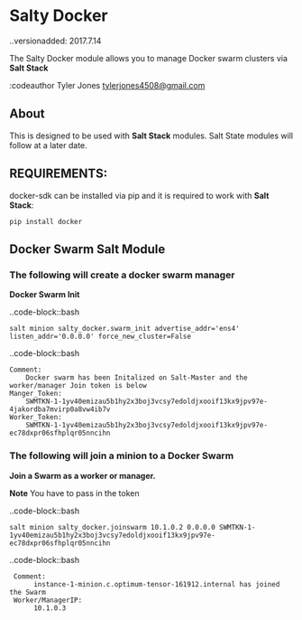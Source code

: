 # Salty Docker

..versionadded: 2017.7.14

The Salty Docker module allows you to manage Docker swarm clusters via **Salt Stack**

:codeauthor Tyler Jones <tylerjones4508@gmail.com>


## About


This is designed to be used with **Salt Stack** modules. Salt State modules will follow at a later date.

## REQUIREMENTS:


docker-sdk can be installed via pip and it is required to work with **Salt Stack**:


``pip install docker``


## Docker Swarm Salt Module



### The following will create a docker swarm manager

**Docker Swarm Init**

..code-block::bash

    salt minion salty_docker.swarm_init advertise_addr='ens4' listen_addr='0.0.0.0' force_new_cluster=False


..code-block::bash

    Comment:
        Docker swarm has been Initalized on Salt-Master and the worker/manager Join token is below
    Manger_Token:
        SWMTKN-1-1yv40emizau5b1hy2x3boj3vcsy7edoldjxooif13kx9jpv97e-4jakordba7mvirp0a8vw4ib7v
    Worker_Token:
        SWMTKN-1-1yv40emizau5b1hy2x3boj3vcsy7edoldjxooif13kx9jpv97e-ec78dxpr06sfhplqr05nncihn




### The following will join a minion to a Docker Swarm

**Join a Swarm as a worker or manager.**

**Note** You have to pass in the token

..code-block::bash

    salt minion salty_docker.joinswarm 10.1.0.2 0.0.0.0 SWMTKN-1-1yv40emizau5b1hy2x3boj3vcsy7edoldjxooif13kx9jpv97e-ec78dxpr06sfhplqr05nncihn


..code-block::bash

     Comment:
          instance-1-minion.c.optimum-tensor-161912.internal has joined the Swarm
     Worker/ManagerIP:
          10.1.0.3
